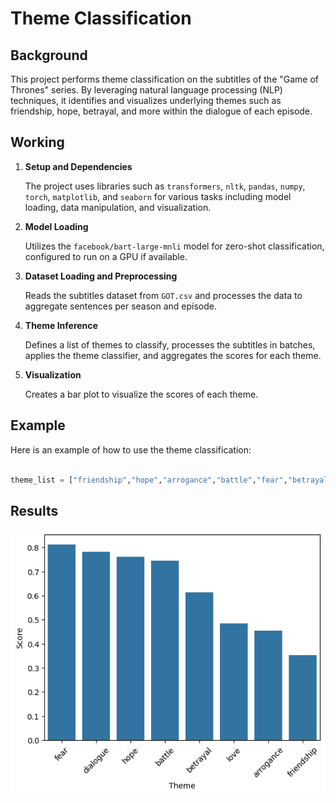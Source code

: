 # Theme Classification

## Background

This project performs theme classification on the subtitles of the "Game of Thrones" series. By leveraging natural language processing (NLP) techniques, it identifies and visualizes underlying themes such as friendship, hope, betrayal, and more within the dialogue of each episode.

## Working

1. **Setup and Dependencies**

   The project uses libraries such as `transformers`, `nltk`, `pandas`, `numpy`, `torch`, `matplotlib`, and `seaborn` for various tasks including model loading, data manipulation, and visualization.

2. **Model Loading**

   Utilizes the `facebook/bart-large-mnli` model for zero-shot classification, configured to run on a GPU if available.

3. **Dataset Loading and Preprocessing**

   Reads the subtitles dataset from `GOT.csv` and processes the data to aggregate sentences per season and episode.

4. **Theme Inference**

   Defines a list of themes to classify, processes the subtitles in batches, applies the theme classifier, and aggregates the scores for each theme.

5. **Visualization**

   Creates a bar plot to visualize the scores of each theme.

## Example

Here is an example of how to use the theme classification:

```python

theme_list = ["friendship","hope","arrogance","battle","fear","betrayal","love","dialogue"]

```

## Results

![alt text](image.png)
